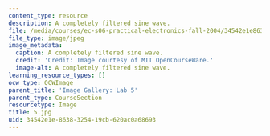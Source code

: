 ```yaml
---
content_type: resource
description: A completely filtered sine wave.
file: /media/courses/ec-s06-practical-electronics-fall-2004/34542e1e8638325419cb620ac0a68693_5.jpg
file_type: image/jpeg
image_metadata:
  caption: A completely filtered sine wave.
  credit: 'Credit: Image courtesy of MIT OpenCourseWare.'
  image-alt: A completely filtered sine wave.
learning_resource_types: []
ocw_type: OCWImage
parent_title: 'Image Gallery: Lab 5'
parent_type: CourseSection
resourcetype: Image
title: 5.jpg
uid: 34542e1e-8638-3254-19cb-620ac0a68693
---
```

